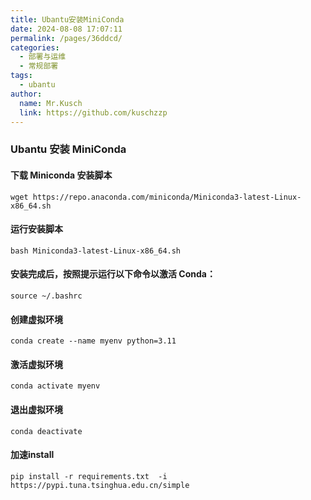 ```yaml
---
title: Ubantu安装MiniConda
date: 2024-08-08 17:07:11
permalink: /pages/36ddcd/
categories:
  - 部署与运维
  - 常规部署
tags:
  - ubantu
author: 
  name: Mr.Kusch
  link: https://github.com/kuschzzp
---
```

### Ubantu 安装 MiniConda

#### 下载 Miniconda 安装脚本

```shell
wget https://repo.anaconda.com/miniconda/Miniconda3-latest-Linux-x86_64.sh
```

#### 运行安装脚本

```shell
bash Miniconda3-latest-Linux-x86_64.sh
```

#### 安装完成后，按照提示运行以下命令以激活 Conda：

```shell
source ~/.bashrc
```

#### 创建虚拟环境

```shell
conda create --name myenv python=3.11
```

#### 激活虚拟环境

```shell
conda activate myenv
```

#### 退出虚拟环境

```shell
conda deactivate
```

#### 加速install

```shell
pip install -r requirements.txt  -i https://pypi.tuna.tsinghua.edu.cn/simple
```